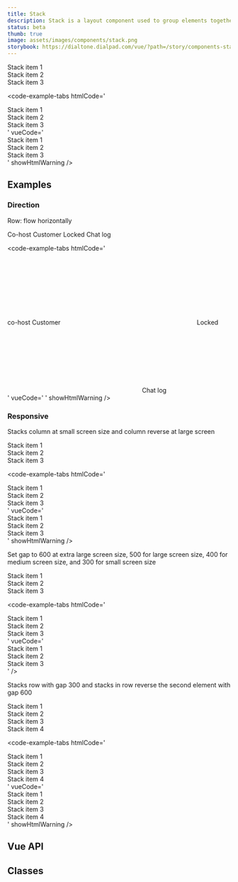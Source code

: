 ```yaml
---
title: Stack
description: Stack is a layout component used to group elements together and apply a space between them.
status: beta
thumb: true
image: assets/images/components/stack.png
storybook: https://dialtone.dialpad.com/vue/?path=/story/components-stack--default
---
```


<code-well-header>
    <div class="d-stack d-stack--gap-500">
      <div class="d-bgc-magenta-100">
        Stack item 1
      </div>
      <div class="d-bgc-magenta-100">
        Stack item 2
      </div>
      <div class="d-bgc-magenta-100">
        Stack item 3
      </div>
    </div>
</code-well-header>

<code-example-tabs
htmlCode='
<div class="d-stack d-stack--gap-500">
  <div class="d-bgc-magenta-100">Stack item 1</div>
  <div class="d-bgc-magenta-100">Stack item 2</div>
  <div class="d-bgc-magenta-100">Stack item 3</div>
</div>
'
vueCode='
<dt-stack
  gap="500"
>
  <div class="d-bgc-magenta-100">
    Stack item 1
  </div>
  <div class="d-bgc-magenta-100">
    Stack item 2
  </div>
  <div class="d-bgc-magenta-100">
    Stack item 3
  </div>
</dt-stack>
'
showHtmlWarning />

## Examples

### Direction

Row: flow horizontally

<code-well-header>
    <div class="d-stack d-stack--row d-stack--gap-400">
      <span class="d-badge">Co-host</span>
      <span class="d-badge">Customer</span>
      <span class="d-badge">
        <span class="d-badge__icon-left">
          <dt-icon name="lock" size="200" />
        </span>
        <span class="d-badge__label">Locked</span>
      </span>
      <span class="d-badge">
        <span class="d-badge__icon-left">
          <dt-icon name="message" size="200" />
        </span>
        <span class="d-badge__label">Chat log</span>
      </span>
    </div>
</code-well-header>

<code-example-tabs
htmlCode='
<div class="d-stack d-stack--row d-stack--gap-500">
  <span class="d-badge">
    <span class="d-badge__label"> co-host </span>
  </span>
  <span class="d-badge">
    <span class="d-badge__label"> Customer </span>
  </span>
  <span class="d-badge">
    <span class="d-badge__icon-left">
      <svg>...</svg>
    </span>
    <span class="d-badge__label"> Locked </span>
  </span>
  <span class="d-badge">
    <span class="d-badge__icon-left">
      <svg>...</svg>
    </span>
    <span class="d-badge__label"> Chat log </span>
  </span>
</div>
'
vueCode='
<dt-stack
  gap="500"
  direction="row"
>
  <dt-badge text="co-host" />
  <dt-badge text="Customer" />
  <dt-badge
    icon-left="lock"
    text="Locked"
  />
  <dt-badge
    icon-left="message"
    text="Chat log"
  />
</dt-stack>
'
showHtmlWarning />

### Responsive

Stacks column at small screen size and column reverse at large screen

<code-well-header>
    <div class="d-stack d-stack--row d-stack--sm-column d-stack--lg-column-reverse d-stack--gap-100">
      <div class="d-bgc-magenta-100">
        Stack item 1
      </div>
      <div class="d-bgc-magenta-100">
        Stack item 2
      </div>
      <div class="d-bgc-magenta-100">
        Stack item 3
      </div>
    </div>
</code-well-header>

<code-example-tabs
htmlCode='
<div class="d-stack d-stack--row d-stack--sm-column d-stack--lg-column-reverse d-stack--gap-0">
  <div class="d-bgc-magenta-100">Stack item 1</div>
  <div class="d-bgc-magenta-100">Stack item 2</div>
  <div class="d-bgc-magenta-100">Stack item 3</div>
</div>
'
vueCode='
<dt-stack
  :direction="{ `default`: `row`, `sm`: `column`, `lg`: `column-reverse` }"
>
  <div class="d-bgc-magenta-100">
    Stack item 1
  </div>
  <div class="d-bgc-magenta-100">
    Stack item 2
  </div>
  <div class="d-bgc-magenta-100">
    Stack item 3
  </div>
</dt-stack>
'
showHtmlWarning />

Set gap to 600 at extra large screen size, 500 for large screen size, 400 for medium screen size, and 300 for small screen size

<code-well-header>
  <dt-stack :gap="{ xl: '600', lg: '500', md: '400', sm: '300' }">
    <div class="d-bgc-magenta-100">
      Stack item 1
    </div>
    <div class="d-bgc-magenta-100">
      Stack item 2
    </div>
    <div class="d-bgc-magenta-100">
      Stack item 3
    </div>
  </dt-stack>
</code-well-header>

<code-example-tabs
htmlCode='
<div class="d-stack d-stack--sm-gap-300 d-stack--md-gap-400 d-stack--lg-gap-500 d-stack--xl-gap-600">
  <div class="d-bgc-magenta-100">Stack item 1</div>
  <div class="d-bgc-magenta-100">Stack item 2</div>
  <div class="d-bgc-magenta-100">Stack item 3</div>
</div>
'
vueCode='
<dt-stack :gap="{ xl: `600`, lg: `500`, md: `400`, sm: `300` }">
  <div class="d-bgc-magenta-100">
    Stack item 1
  </div>
  <div class="d-bgc-magenta-100">
    Stack item 2
  </div>
  <div class="d-bgc-magenta-100">
    Stack item 3
  </div>
</dt-stack>
'
/>

Stacks row with gap 300 and stacks in row reverse the second element with gap 600

<code-well-header>
    <section class="d-stack d-stack--row d-stack--gap-300">
      <div class="d-bgc-magenta-100">
        Stack item 1
      </div>
      <div>
        <div class="d-bgc-magenta-100">
          Stack item 2
        </div>
        <div class="d-stack d-stack--row-reverse d-stack--gap-600">
          <div class="d-bgc-magenta-200">
            Stack item 3
          </div>
          <div class="d-bgc-magenta-200">
            Stack item 4
          </div>
        </div>
      </div>
    </section>
</code-well-header>

<code-example-tabs
htmlCode='
<section class="d-stack d-stack--row d-stack--gap-300">
  <div class="d-bgc-magenta-100">Stack item 1</div>
  <div>
    <div class="d-bgc-magenta-100">Stack item 2</div>
    <div class="d-stack d-stack--row-reverse d-stack--gap-500">
      <div class="d-bgc-magenta-200">Stack item 3</div>
      <div class="d-bgc-magenta-200">Stack item 4</div>
    </div>
  </div>
</section>
'
vueCode='
<dt-stack
  direction="row"
  as="section"
  gap="300"
>
  <div class="d-bgc-magenta-100">Stack item 1</div>
  <div>
    <div class="d-bgc-magenta-100">Stack item 2</div>
    <dt-stack
      direction="row-reverse"
      gap="500"
    >
      <div class="d-bgc-magenta-200">Stack item 3</div>
      <div class="d-bgc-magenta-200">Stack item 4</div>
    </dt-stack>
  </div>
</dt-stack>
'
showHtmlWarning />

## Vue API

<component-vue-api component-name="stack" />

## Classes

<component-class-table component-name="stack"></component-class-table>
